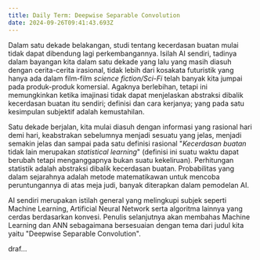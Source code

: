 ```yaml
---
title: Daily Term: Deepwise Separable Convolution
date: 2024-09-26T09:41:43.693Z
---
```



Dalam satu dekade belakangan, studi tentang kecerdasan buatan mulai tidak dapat dibendung lagi perkembangannya. Isilah AI sendiri, tadinya dalam bayangan kita dalam satu dekade yang lalu yang masih diasuh dengan cerita-cerita irasional, tidak lebih dari kosakata futuristik yang hanya ada dalam film-film *science fiction/Sci-Fi* telah banyak kita jumpai pada produk-produk komersial. Agaknya berlebihan, tetapi ini memungkinkan ketika imajinasi tidak dapat menjelaskan abstraksi dibalik kecerdasan buatan itu sendiri; definisi dan cara kerjanya; yang pada satu kesimpulan subjektif adalah kemustahilan.

Satu dekade berjalan, kita mulai diasuh dengan informasi yang rasional hari demi hari, keabstrakan sebelumnya menjadi sesuatu yang jelas, menjadi semakin jelas dan sampai pada satu definisi rasional "*Kecerdasan buatan* tidak lain merupakan *statistical learning*" (definisi ini suatu waktu dapat berubah tetapi menganggapnya bukan suatu kekeliruan). Perhitungan statistik adalah abstraksi dibalik kecerdasan buatan. Probabilitas yang dalam sejarahnya adalah metode matematikawan untuk mencoba peruntungannya di atas meja judi, banyak diterapkan dalam pemodelan AI. 

AI sendiri merupakan istilah general yang melingkupi subjek seperti Machine Learning, Artificial Neural Network serta algoritma lainnya yang cerdas berdasarkan konvesi. Penulis selanjutnya akan membahas Machine Learning dan ANN sebagaimana bersesuaian dengan tema dari judul kita yaitu "Deepwise Separable Convolution".

draf...
